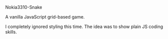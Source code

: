 Nokia3310-Snake

A vanilla JavaScript grid-based game.

I completely ignored styling this time. The idea was to show plain JS coding skills. 

